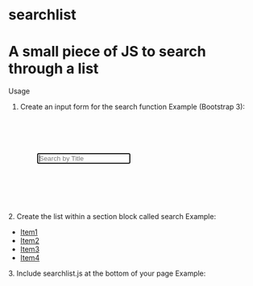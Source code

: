searchlist
==================================================
A small piece of JS to search through a list
==================================================

Usage

1. Create an input form for the search function
Example (Bootstrap 3):
<code>
<nav>
<form role="search" class="navbar-form">
    <div class="form-group has-feedback">
        <input type="text" autofocus placeholder="Search by Title" class="form-control">
        <div data-toggle="navbar-search-dismiss" class="fa fa-times form-control-feedback"></div>
    </div>
</form>
</nav>
</code>
2. Create the list within a section block called search
Example:
  <section class="search">
    <div class="panel widget">
      <ul class="list-group">
        <li class="list-group-item"><a href="/1/">Item1</a></li>
          <li class="list-group-item"><a href="/2/">Item2</a></li>
          <li class="list-group-item"><a href="/3/">Item3</a></li>
          <li class="list-group-item"><a href="/4/">Item4</a></li>
      </ul>
    </div>
  </section>
3. Include searchlist.js at the bottom of your page
Example:
	<script src="app/js/searchlist.js"></script>
